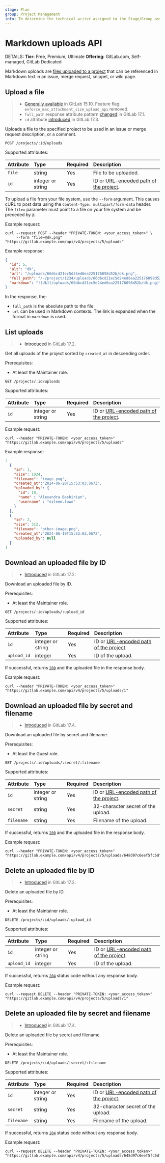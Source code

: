 ```yaml
---
stage: Plan
group: Project Management
info: To determine the technical writer assigned to the Stage/Group associated with this page, see https://handbook.gitlab.com/handbook/product/ux/technical-writing/#assignments
---
```


# Markdown uploads API

DETAILS:
**Tier:** Free, Premium, Ultimate
**Offering:** GitLab.com, Self-managed, GitLab Dedicated

Markdown uploads are [files uploaded to a project](../security/user_file_uploads.md) that can be referenced in Markdown
text in an issue, merge request, snippet, or wiki page.

## Upload a file

> - [Generally available](https://gitlab.com/gitlab-org/gitlab/-/merge_requests/112450) in GitLab 15.10. Feature flag `enforce_max_attachment_size_upload_api` removed.
> - `full_path` response attribute pattern [changed](https://gitlab.com/gitlab-org/gitlab/-/merge_requests/150939) in GitLab 17.1.
> - `id` attribute [introduced](https://gitlab.com/gitlab-org/gitlab/-/merge_requests/161160) in GitLab 17.3.

Uploads a file to the specified project to be used in an issue or merge request description, or a comment.

```plaintext
POST /projects/:id/uploads
```

Supported attributes:

| Attribute | Type              | Required | Description |
|:----------|:------------------|:---------|:------------|
| `file`    | string            | Yes      | File to be uploaded. |
| `id`      | integer or string | Yes      | ID or [URL-encoded path of the project](rest/index.md#namespaced-paths). |

To upload a file from your file system, use the `--form` argument. This causes cURL to post data using the
`Content-Type: multipart/form-data` header. The `file=` parameter must point to a file on your file system and be
preceded by `@`.

Example request:

```shell
curl --request POST --header "PRIVATE-TOKEN: <your_access_token>" \
     --form "file=@dk.png" "https://gitlab.example.com/api/v4/projects/5/uploads"
```

Example response:

```json
{
  "id": 5,
  "alt": "dk",
  "url": "/uploads/66dbcd21ec5d24ed6ea225176098d52b/dk.png",
  "full_path": "/-/project/1234/uploads/66dbcd21ec5d24ed6ea225176098d52b/dk.png",
  "markdown": "![dk](/uploads/66dbcd21ec5d24ed6ea225176098d52b/dk.png)"
}
```

In the response, the:

- `full_path` is the absolute path to the file.
- `url` can be used in Markdown contexts. The link is expanded when the format in `markdown` is used.

## List uploads

> - [Introduced](https://gitlab.com/gitlab-org/gitlab/-/merge_requests/157066) in GitLab 17.2.

Get all uploads of the project sorted by `created_at` in descending order.

Prerequisites:

- At least the Maintainer role.

```plaintext
GET /projects/:id/uploads
```

Supported attributes:

| Attribute | Type              | Required | Description |
|:----------|:------------------|:---------|:------------|
| `id`      | integer or string | Yes      | ID or [URL-encoded path of the project](rest/index.md#namespaced-paths). |

Example request:

```shell
curl --header "PRIVATE-TOKEN: <your_access_token>" "https://gitlab.example.com/api/v4/projects/5/uploads"
```

Example response:

```json
[
  {
    "id": 1,
    "size": 1024,
    "filename": "image.png",
    "created_at":"2024-06-20T15:53:03.067Z",
    "uploaded_by": {
      "id": 18,
      "name" : "Alexandra Bashirian",
      "username" : "eileen.lowe"
    }
  },
  {
    "id": 2,
    "size": 512,
    "filename": "other-image.png",
    "created_at":"2024-06-19T15:53:03.067Z",
    "uploaded_by": null
  }
]
```

## Download an uploaded file by ID

> - [Introduced](https://gitlab.com/gitlab-org/gitlab/-/merge_requests/157066) in GitLab 17.2.

Download an uploaded file by ID.

Prerequisites:

- At least the Maintainer role.

```plaintext
GET /projects/:id/uploads/:upload_id
```

Supported attributes:

| Attribute   | Type              | Required | Description |
|:------------|:------------------|:---------|:------------|
| `id`        | integer or string | Yes      | ID or [URL-encoded path of the project](rest/index.md#namespaced-paths). |
| `upload_id` | integer           | Yes      | ID of the upload. |

If successful, returns [`200`](rest/index.md#status-codes) and the uploaded file in the response body.

Example request:

```shell
curl --header "PRIVATE-TOKEN: <your_access_token>" "https://gitlab.example.com/api/v4/projects/5/uploads/1"
```

## Download an uploaded file by secret and filename

> - [Introduced](https://gitlab.com/gitlab-org/gitlab/-/merge_requests/164441) in GitLab 17.4.

Download an uploaded file by secret and filename.

Prerequisites:

- At least the Guest role.

```plaintext
GET /projects/:id/uploads/:secret/:filename
```

Supported attributes:

| Attribute  | Type              | Required | Description |
|:-----------|:------------------|:---------|:------------|
| `id`       | integer or string | Yes      | ID or [URL-encoded path of the project](rest/index.md#namespaced-paths). |
| `secret`   | string            | Yes      | 32-character secret of the upload. |
| `filename` | string            | Yes      | Filename of the upload. |

If successful, returns [`200`](rest/index.md#status-codes) and the uploaded file in the response body.

Example request:

```shell
curl --header "PRIVATE-TOKEN: <your_access_token>" "https://gitlab.example.com/api/v4/projects/5/uploads/648d97c6eef5fc5df8d1004565b3ee5a/sample.jpg"
```

## Delete an uploaded file by ID

> - [Introduced](https://gitlab.com/gitlab-org/gitlab/-/merge_requests/157066) in GitLab 17.2.

Delete an uploaded file by ID.

Prerequisites:

- At least the Maintainer role.

```plaintext
DELETE /projects/:id/uploads/:upload_id
```

Supported attributes:

| Attribute   | Type              | Required | Description |
|:------------|:------------------|:---------|:------------|
| `id`        | integer or string | Yes      | ID or [URL-encoded path of the project](rest/index.md#namespaced-paths). |
| `upload_id` | integer           | Yes      | ID of the upload. |

If successful, returns [`204`](rest/index.md#status-codes) status code without any response body.

Example request:

```shell
curl --request DELETE --header "PRIVATE-TOKEN: <your_access_token>" "https://gitlab.example.com/api/v4/projects/5/uploads/1"
```

## Delete an uploaded file by secret and filename

> - [Introduced](https://gitlab.com/gitlab-org/gitlab/-/merge_requests/164441) in GitLab 17.4.

Delete an uploaded file by secret and filename.

Prerequisites:

- At least the Maintainer role.

```plaintext
DELETE /projects/:id/uploads/:secret/:filename
```

Supported attributes:

| Attribute  | Type              | Required | Description |
|:-----------|:------------------|:---------|:------------|
| `id`       | integer or string | Yes      | ID or [URL-encoded path of the project](rest/index.md#namespaced-paths). |
| `secret`   | string            | Yes      | 32-character secret of the upload. |
| `filename` | string            | Yes      | Filename of the upload. |

If successful, returns [`204`](rest/index.md#status-codes) status code without any response body.

Example request:

```shell
curl --request DELETE --header "PRIVATE-TOKEN: <your_access_token>" "https://gitlab.example.com/api/v4/projects/5/uploads/648d97c6eef5fc5df8d1004565b3ee5a/sample.jpg"
```
